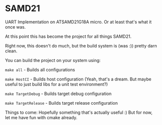 # SAMD21

UART Implementation on ATSAMD21G18A micro.
Or at least that's what it once was.

At this point this has become the project for all things SAMD21.

Right now, this doesn't do much, but the build system is (was :)) pretty darn clean.

You can build the project on your system using:

`make all` - Builds all configurations

`make HostCI` - Builds host configuration (Yeah, that's a dream. But maybe useful to just build libs for a unit test environment?)

`make TargetDebug` - Builds target debug configuration

`make TargetRelease` - Builds target release configuration

Things to come: Hopefully something that's actually useful :)
But for now, let me have fun with cmake already.